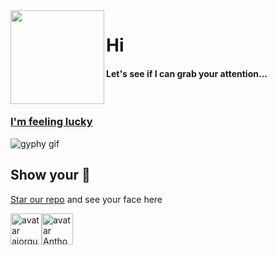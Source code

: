 <img align="left" height="150" src="https://user-images.githubusercontent.com/5083214/156877684-70d66b18-8bc3-46c2-8979-c2725767fd69.gif">

# Hi
#### Let's see if I can grab your attention...

<br/>

### [I'm feeling lucky](https://fct5mvs0s5.execute-api.us-east-2.amazonaws.com)
![gyphy gif](https://media4.giphy.com/media/xWCt0iMtZUal329FVn/giphy.gif?cid=bfae7322v3e9ilop0df9kxnalsniyreyl4pe9vor7lk4w5n7&rid=giphy.gif&ct=g)

## Show your 💓 
[Star our repo](https://github.com/ajorquera/ajorquera) and see your face here

<img alt="avatar ajorquera" src="https://avatars.githubusercontent.com/u/5083214?v=4" height="50" /><img alt="avatar Anthobetto" src="https://avatars.githubusercontent.com/u/64795591?v=4" height="50" />

